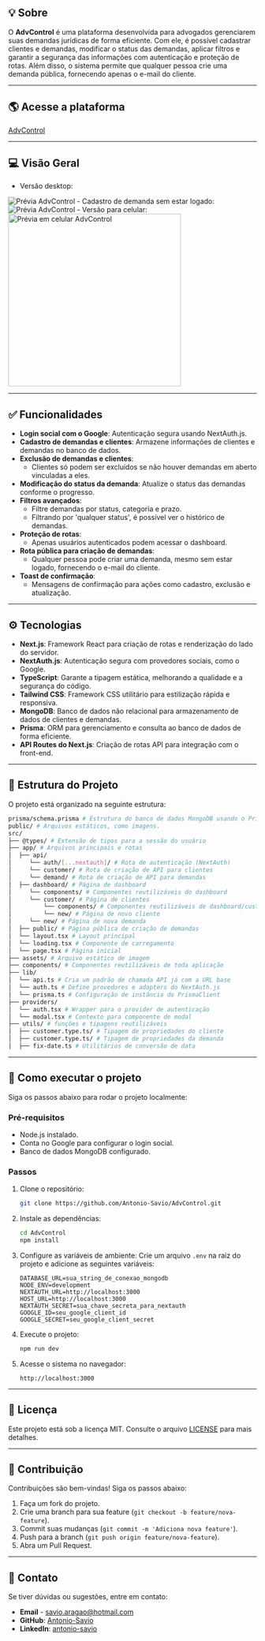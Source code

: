 ## 💡 Sobre
O **AdvControl** é uma plataforma desenvolvida para advogados gerenciarem suas demandas jurídicas de forma eficiente. Com ele, é possível cadastrar clientes e demandas, modificar o status das demandas, aplicar filtros e garantir a segurança das informações com autenticação e proteção de rotas. Além disso, o sistema permite que qualquer pessoa crie uma demanda pública, fornecendo apenas o e-mail do cliente.

---

## 🌎 Acesse a plataforma
[AdvControl](https://advcontrol.vercel.app/)

---

## 💻 Visão Geral
- Versão desktop:
<img src="./src/assets/advcontrol-desktop.gif" alt="Prévia AdvControl" />
- Cadastro de demanda sem estar logado:
<img src="./src/assets/advcontrol-public.gif" alt="Prévia AdvControl" />
- Versão para celular:
<img width="350px" src="./src/assets/advcontrol-mobile.gif" alt="Prévia em celular AdvControl" />

---

## ✅ Funcionalidades
- **Login social com o Google**: Autenticação segura usando NextAuth.js.
- **Cadastro de demandas e clientes**: Armazene informações de clientes e demandas no banco de dados.
- **Exclusão de demandas e clientes**:
  - Clientes só podem ser excluídos se não houver demandas em aberto vinculadas a eles.
- **Modificação do status da demanda**: Atualize o status das demandas conforme o progresso.
- **Filtros avançados**:
  - Filtre demandas por status, categoria e prazo.
  - Filtrando por 'qualquer status', é possível ver o histórico de demandas.
- **Proteção de rotas**:
  - Apenas usuários autenticados podem acessar o dashboard.
- **Rota pública para criação de demandas**:
  - Qualquer pessoa pode criar uma demanda, mesmo sem estar logado, fornecendo o e-mail do cliente.
- **Toast de confirmação**:
  - Mensagens de confirmação para ações como cadastro, exclusão e atualização.

---

## ⚙️ Tecnologias
- **Next.js**: Framework React para criação de rotas e renderização do lado do servidor.
- **NextAuth.js**: Autenticação segura com provedores sociais, como o Google.
- **TypeScript**: Garante a tipagem estática, melhorando a qualidade e a segurança do código.
- **Tailwind CSS**: Framework CSS utilitário para estilização rápida e responsiva.
- **MongoDB**: Banco de dados não relacional para armazenamento de dados de clientes e demandas.
- **Prisma**: ORM para gerenciamento e consulta ao banco de dados de forma eficiente.
- **API Routes do Next.js**: Criação de rotas API para integração com o front-end.

---

## 📁 Estrutura do Projeto
O projeto está organizado na seguinte estrutura:

```bash
prisma/schema.prisma # Estrutura do banco de dados MongoDB usando o Prisma ORM
public/ # Arquivos estáticos, como imagens.
src/
├── @types/ # Extensão de tipos para a sessão do usuário
├── app/ # Arquivos principais e rotas
│  ├── api/
│     └── auth/[...nextauth]/ # Rota de autenticação (NextAuth)
│     └── customer/ # Rota de criação de API para clientes
│     └── demand/ # Rota de criação de API para demandas
│  ├── dashboard/ # Página de dashboard
│     └── components/ # Componentes reutilizáveis do dashboard
│     └── customer/ # Página de clientes
│         └── components/ # Componentes reutilizáveis de dashboard/customer
│         └── new/ # Página de novo cliente
│     └── new/ # Página de nova demanda
│  ├── public/ # Página pública de criação de demandas
│  └── layout.tsx # Layout principal
│  └── loading.tsx # Componente de carregamento
│  └── page.tsx # Página inicial
├── assets/ # Arquivo estático de imagem
├── components/ # Componentes reutilizáveis de toda aplicação
├── lib/
│  └── api.ts # Cria um padrão de chamada API já com a URL base
│  └── auth.ts # Define provedores e adapters do NextAuth.js
│  └── prisma.ts # Configuração de instância do PrismaClient
├── providers/
│  └── auth.tsx # Wrapper para o provider de autenticação
│  └── modal.tsx # Contexto para componente de modal
├── utils/ # funções e tipagens reutilizáveis
│  ├── customer.type.ts/ # Tipagem de propriedades do cliente
│  ├── customer.type.ts/ # Tipagem de propriedades da demanda
│  ├── fix-date.ts # Utilitários de conversão de data
```

---

## 🚀 Como executar o projeto
Siga os passos abaixo para rodar o projeto localmente:

### Pré-requisitos
- Node.js instalado.
- Conta no Google para configurar o login social.
- Banco de dados MongoDB configurado.

### Passos
1. Clone o repositório:
   ```bash
   git clone https://github.com/Antonio-Savio/AdvControl.git
   ```
2. Instale as dependências:
   ```bash
   cd AdvControl
   npm install
   ```
3. Configure as variáveis de ambiente:
   Crie um arquivo `.env` na raiz do projeto e adicione as seguintes variáveis:
   ```env
   DATABASE_URL=sua_string_de_conexao_mongodb
   NODE_ENV=development
   NEXTAUTH_URL=http://localhost:3000
   HOST_URL=http://localhost:3000
   NEXTAUTH_SECRET=sua_chave_secreta_para_nextauth
   GOOGLE_ID=seu_google_client_id
   GOOGLE_SECRET=seu_google_client_secret
   ```
4. Execute o projeto:
   ```bash
   npm run dev
   ```
5. Acesse o sistema no navegador:
   ```
   http://localhost:3000
   ```

---

## 📄 Licença
Este projeto está sob a licença MIT. Consulte o arquivo [LICENSE](LICENSE) para mais detalhes.

---

## 🤝 Contribuição
Contribuições são bem-vindas! Siga os passos abaixo:
1. Faça um fork do projeto.
2. Crie uma branch para sua feature (`git checkout -b feature/nova-feature`).
3. Commit suas mudanças (`git commit -m 'Adiciona nova feature'`).
4. Push para a branch (`git push origin feature/nova-feature`).
5. Abra um Pull Request.

---

## 📧 Contato
Se tiver dúvidas ou sugestões, entre em contato:
- **Email** - [savio.aragao@hotmail.com](mailto:savio.aragao@hotmail.com)
- **GitHub**: [Antonio-Savio](https://github.com/Antonio-Savio)
- **LinkedIn**: [antonio-savio](https://www.linkedin.com/in/antonio-savio)
